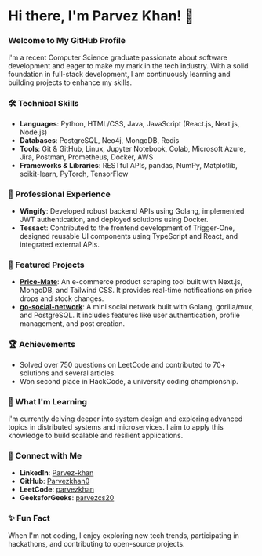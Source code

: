 # Hi there, I'm Parvez Khan! 👋

### Welcome to My GitHub Profile

I'm a recent Computer Science graduate passionate about software development and eager to make my mark in the tech industry. With a solid foundation in full-stack development, I am continuously learning and building projects to enhance my skills.

### 🛠️ Technical Skills

- **Languages**: Python, HTML/CSS, Java, JavaScript (React.js, Next.js, Node.js)
- **Databases**: PostgreSQL, Neo4j, MongoDB, Redis
- **Tools**: Git & GitHub, Linux, Jupyter Notebook, Colab, Microsoft Azure, Jira, Postman, Prometheus, Docker, AWS
- **Frameworks & Libraries**: RESTful APIs, pandas, NumPy, Matplotlib, scikit-learn, PyTorch, TensorFlow

### 💼 Professional Experience

- **Wingify**: Developed robust backend APIs using Golang, implemented JWT authentication, and deployed solutions using Docker.
- **Tessact**: Contributed to the frontend development of Trigger-One, designed reusable UI components using TypeScript and React, and integrated external APIs.

### 📂 Featured Projects

- **[Price-Mate](https://github.com/Parvezkhan0/Price-Mate)**: An e-commerce product scraping tool built with Next.js, MongoDB, and Tailwind CSS. It provides real-time notifications on price drops and stock changes.
- **[go-social-network](https://github.com/dsa0x/go-social-network)**: A mini social network built with Golang, gorilla/mux, and PostgreSQL. It includes features like user authentication, profile management, and post creation.

### 🏆 Achievements

- Solved over 750 questions on LeetCode and contributed to 70+ solutions and several articles.
- Won second place in HackCode, a university coding championship.

### 🌱 What I'm Learning

I'm currently delving deeper into system design and exploring advanced topics in distributed systems and microservices. I aim to apply this knowledge to build scalable and resilient applications.

### 🔗 Connect with Me

- **LinkedIn**: [Parvez-khan](https://www.linkedin.com/in/parvez-khan/)
- **GitHub**: [Parvezkhan0](https://github.com/Parvezkhan0)
- **LeetCode**: [parvezkhan](https://leetcode.com/parvezkhan/)
- **GeeksforGeeks**: [parvezcs20](https://auth.geeksforgeeks.org/user/parvezcs20)


### ✨ Fun Fact

When I'm not coding, I enjoy exploring new tech trends, participating in hackathons, and contributing to open-source projects.
